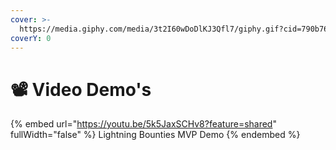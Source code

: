 ```yaml
---
cover: >-
  https://media.giphy.com/media/3t2I60wDoDlKJ3Qfl7/giphy.gif?cid=790b7611023prjhvx5xvyngr98y57hjbzei8uc2qflfmx59n&ep=v1_gifs_search&rid=giphy.gif&ct=g
coverY: 0
---
```


# 📽️ Video Demo's



{% embed url="https://youtu.be/5k5JaxSCHv8?feature=shared" fullWidth="false" %}
Lightning Bounties MVP Demo&#x20;
{% endembed %}



<figure><img src="https://media.giphy.com/media/ELdhh2TAeFEam7FA1a/giphy.gif?cid=ecf05e47imi0adhclgpjxo5htcfx0jpje6nqt7ufatom3xfs&#x26;ep=v1_gifs_search&#x26;rid=giphy.gif&#x26;ct=g" alt=""><figcaption></figcaption></figure>

